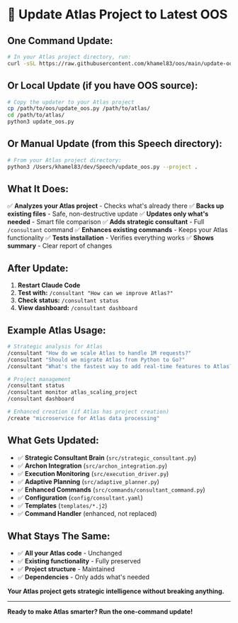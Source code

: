 # 🚀 Update Atlas Project to Latest OOS

## **One Command Update:**

```bash
# In your Atlas project directory, run:
curl -sSL https://raw.githubusercontent.com/khamel83/oos/main/update-oos.sh | bash
```

## **Or Local Update (if you have OOS source):**

```bash
# Copy the updater to your Atlas project
cp /path/to/oos/update_oos.py /path/to/atlas/
cd /path/to/atlas/
python3 update_oos.py
```

## **Or Manual Update (from this Speech directory):**

```bash
# From your Atlas project directory:
python3 /Users/khamel83/dev/Speech/update_oos.py --project .
```

## **What It Does:**

✅ **Analyzes your Atlas project** - Checks what's already there
✅ **Backs up existing files** - Safe, non-destructive update
✅ **Updates only what's needed** - Smart file comparison
✅ **Adds strategic consultant** - Full `/consultant` command
✅ **Enhances existing commands** - Keeps your Atlas functionality
✅ **Tests installation** - Verifies everything works
✅ **Shows summary** - Clear report of changes

## **After Update:**

1. **Restart Claude Code**
2. **Test with:** `/consultant "How can we improve Atlas?"`
3. **Check status:** `/consultant status`
4. **View dashboard:** `/consultant dashboard`

## **Example Atlas Usage:**

```bash
# Strategic analysis for Atlas
/consultant "How do we scale Atlas to handle 1M requests?"
/consultant "Should we migrate Atlas from Python to Go?"
/consultant "What's the fastest way to add real-time features to Atlas?"

# Project management
/consultant status
/consultant monitor atlas_scaling_project
/consultant dashboard

# Enhanced creation (if Atlas has project creation)
/create "microservice for Atlas data processing"
```

## **What Gets Updated:**

- ✅ **Strategic Consultant Brain** (`src/strategic_consultant.py`)
- ✅ **Archon Integration** (`src/archon_integration.py`)
- ✅ **Execution Monitoring** (`src/execution_driver.py`)
- ✅ **Adaptive Planning** (`src/adaptive_planner.py`)
- ✅ **Enhanced Commands** (`src/commands/consultant_command.py`)
- ✅ **Configuration** (`config/consultant.yaml`)
- ✅ **Templates** (`templates/*.j2`)
- ✅ **Command Handler** (enhanced, not replaced)

## **What Stays The Same:**

- ✅ **All your Atlas code** - Unchanged
- ✅ **Existing functionality** - Fully preserved
- ✅ **Project structure** - Maintained
- ✅ **Dependencies** - Only adds what's needed

**Your Atlas project gets strategic intelligence without breaking anything.**

---

**Ready to make Atlas smarter? Run the one-command update!**